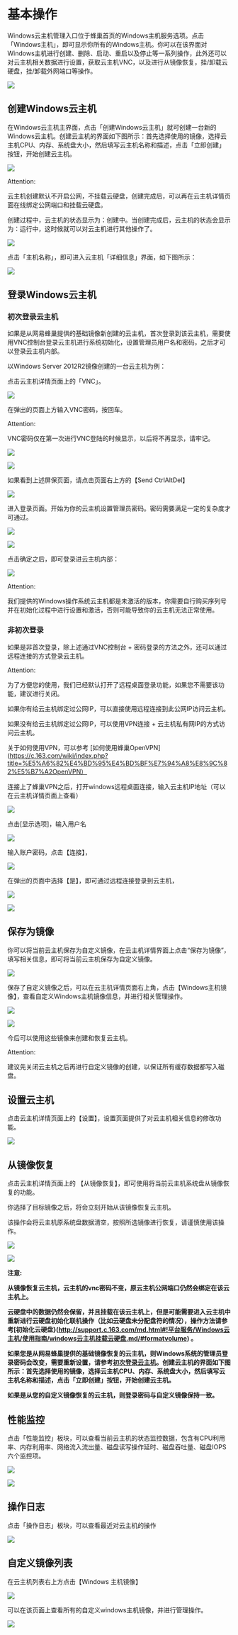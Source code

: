 # 基本操作

Windows云主机管理入口位于蜂巢首页的Windows主机服务选项。点击「Windows主机」，即可显示你所有的Windows主机。你可以在该界面对Windows主机进行创建、删除、启动、重启以及停止等一系列操作，此外还可以对云主机相关数据进行设置，获取云主机VNC，以及进行从镜像恢复，挂/卸载云硬盘，挂/卸载外网端口等操作。

![](../image/Win主机_使用指南_总览.png)

## 创建Windows云主机

在Windows云主机主界面，点击「创建Windows云主机」就可创建一台新的Windows云主机。创建云主机的界面如下图所示：首先选择使用的镜像，选择云主机CPU、内存、系统盘大小，然后填写云主机名称和描述，点击「立即创建」按钮，开始创建云主机。

![](../image/Win主机_使用指南_创建windows云主机1.png)

<span>Attention:</span><div class="alertContent">云主机创建默认不开启公网，不挂载云硬盘，创建完成后，可以再在云主机详情页面在线绑定公网端口和挂载云硬盘。</div>

创建过程中，云主机的状态显示为：创建中。当创建完成后，云主机的状态会显示为：运行中，这时候就可以对云主机进行其他操作了。

![](../image/Win主机_使用指南_创建windows云主机2.png)

点击「主机名称」，即可进入云主机「详细信息」界面，如下图所示：

![](../image/Win主机_使用指南_创建windows云主机3.png)

<span id = "firstlogin"></span>

## 登录Windows云主机

### 初次登录云主机


如果是从网易蜂巢提供的基础镜像新创建的云主机，首次登录到该云主机，需要使用VNC控制台登录云主机进行系统初始化，设置管理员用户名和密码，之后才可以登录云主机内部。

以Windows Server 2012R2镜像创建的一台云主机为例：

点击云主机详情页面上的「VNC」。

![](../image/Win主机_使用指南_登录云主机1.png)

在弹出的页面上方输入VNC密码，按回车。

<span>Attention:</span><div class="alertContent">VNC密码仅在第一次进行VNC登陆的时候显示，以后将不再显示，请牢记。</div>

![](../image/Win主机_使用指南_登录云主机2.png)

![](../image/Win主机_使用指南_登录云主机3.png)

如果看到上述屏保页面，请点击页面右上方的【Send CtrlAltDel】

![](../image/Win主机_使用指南_登录云主机4.png)

进入登录页面。开始为你的云主机设置管理员密码。密码需要满足一定的复杂度才可通过。

![](../image/Win主机_使用指南_登录云主机5.png)

![](../image/Win主机_使用指南_登录云主机6.png)

点击确定之后，即可登录进云主机内部：

![](../image/Win主机_使用指南_登录云主机7.png)

<span>Attention:</span><div class="alertContent">我们提供的Windows操作系统云主机都是未激活的版本，你需要自行购买序列号并在初始化过程中进行设置和激活，否则可能导致你的云主机无法正常使用。</div>

### 非初次登录

如果是非首次登录，除上述通过VNC控制台 + 密码登录的方法之外，还可以通过远程连接的方式登录云主机。

<span>Attention:</span><div class="alertContent">为了方便您的使用，我们已经默认打开了远程桌面登录功能，如果您不需要该功能，建议进行关闭。</div>

如果你有给云主机绑定过公网IP，可以直接使用远程连接到此公网IP访问云主机。

如果没有给云主机绑定过公网IP，可以使用VPN连接 + 云主机私有网IP的方式访问云主机。

关于如何使用VPN，可以参考 [如何使用蜂巢OpenVPN](https://c.163.com/wiki/index.php?title=%E5%A6%82%E4%BD%95%E4%BD%BF%E7%94%A8%E8%9C%82%E5%B7%A2OpenVPN）

连接上了蜂巢VPN之后，打开windows远程桌面连接，输入云主机IP地址（可以在云主机详情页面上查看）

![](../image/Win主机_使用指南_非初次登录1.png)

点击[显示选项]，输入用户名

![](../image/Win主机_使用指南_非初次登录2.png)

输入账户密码，点击【连接】，

![](../image/Win主机_使用指南_非初次登录3.png)

在弹出的页面中选择【是】，即可通过远程连接登录到云主机，

![](../image/Win主机_使用指南_非初次登录4.png)

![](../image/Win主机_使用指南_非初次登录5.png)


## 保存为镜像

你可以将当前云主机保存为自定义镜像，在云主机详情界面上点击“保存为镜像”，填写相关信息，即可将当前云主机保存为自定义镜像。

![](../image/Win主机_使用指南_保存为镜像1.png)

保存了自定义镜像之后，可以在云主机详情页面右上角，点击【Windows主机镜像】，查看自定义Windows主机镜像信息，并进行相关管理操作。

![](../image/Win主机_使用指南_保存为镜像2.png)

![](../image/Win主机_使用指南_保存为镜像3.png)

今后可以使用这些镜像来创建和恢复云主机。

<span>Attention:</span><div class="alertContent">建议先关闭云主机之后再进行自定义镜像的创建，以保证所有缓存数据都写入磁盘。</div>


## 设置云主机

点击云主机详情页面上的【设置】，设置页面提供了对云主机相关信息的修改功能。

![](../image/Win主机_使用指南_设置云主机1.png)


## 从镜像恢复

点击云主机详情页面上的 【从镜像恢复】，即可使用将当前云主机系统盘从镜像恢复的功能。

你选择了目标镜像之后，将会立刻开始从该镜像恢复云主机。

该操作会将云主机原系统盘数据清空，按照所选镜像进行恢复，请谨慎使用该操作。

![](../image/Win主机_使用指南_从镜像恢复1.png)

![](../image/Win主机_使用指南_从镜像恢复2.png)

<b>注意: </b>

<b>从镜像恢复云主机，云主机的vnc密码不变，原云主机公网端口仍然会绑定在该云主机上。</b>

<b>云硬盘中的数据仍然会保留，并且挂载在该云主机上，但是可能需要进入云主机中重新进行云硬盘初始化联机操作（比如云硬盘未分配盘符的情况），操作方法请参考[初始化云硬盘}(http://support.c.163.com/md.html#!平台服务/Windows云主机/使用指南/windows云主机挂载云硬盘.md/#formatvolume) 。</b>

<b>如果您是从网易蜂巢提供的基础镜像恢复的云主机，则Windows系统的管理员登录密码会改变，需要重新设置，请参考[初次登录云主机](#firstlogin)。创建云主机的界面如下图所示：首先选择使用的镜像，选择云主机CPU、内存、系统盘大小，然后填写云主机名称和描述，点击「立即创建」按钮，开始创建云主机。</b>

<b> 如果是从您的自定义镜像恢复的云主机，则登录密码与自定义镜像保持一致。</b>

## 性能监控

点击「性能监控」板块，可以查看当前云主机的状态监控数据，包含有CPU利用率、内存利用率、网络流入流出量、磁盘读写操作延时、磁盘吞吐量、磁盘IOPS六个监控项。

![](../image/Win主机_使用指南_性能监控1.png)

![](../image/Win主机_使用指南_性能监控2.png)

## 操作日志

点击「操作日志」板块，可以查看最近对云主机的操作

![](../image/Win主机_使用指南_操作日志1.png)

## 自定义镜像列表

在云主机列表右上方点击【Windows 主机镜像】

![](../image/Win主机_使用指南_自定义镜像列表1.png)

可以在该页面上查看所有的自定义windows主机镜像，并进行管理操作。

![](../image/Win主机_使用指南_自定义镜像列表2.png)


